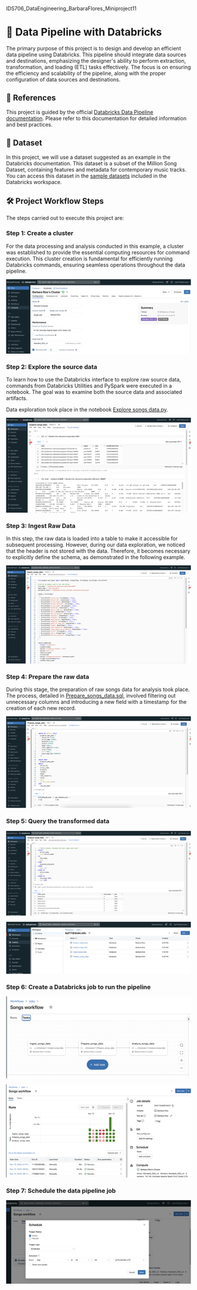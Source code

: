IDS706_DataEngineering_BarbaraFlores_Miniproject11
# 📂 Data Pipeline with Databricks

The primary purpose of this project is to design and develop an efficient data pipeline using Databricks. This pipeline should integrate data sources and destinations, emphasizing the designer's ability to perform extraction, transformation, and loading (ETL) tasks effectively. The focus is on ensuring the efficiency and scalability of the pipeline, along with the proper configuration of data sources and destinations.

## 📌 References

This project is guided by the official [Databricks Data Pipeline documentation](https://docs.databricks.com/en/getting-started/data-pipeline-get-started.html). Please refer to this documentation for detailed information and best practices.

## 🎵 Dataset

In this project, we will use a dataset suggested as an example in the Databricks documentation. This dataset is a subset of the Million Song Dataset, containing features and metadata for contemporary music tracks. You can access this dataset in the [sample datasets](https://docs.databricks.com/en/dbfs/databricks-datasets.html#databricks-datasets-databricks-datasets) included in the Databricks workspace.

## 🛠️ Project Workflow Steps
The steps carried out to execute this project are:

### Step 1: Create a cluster

For the data processing and analysis conducted in this example, a cluster was established to provide the essential computing resources for command execution. This cluster creation is fundamental for efficiently running Databricks commands, ensuring seamless operations throughout the data pipeline.

![00](https://raw.githubusercontent.com/nogibjj/IDS706_DataEngineering_BarbaraFlores_Miniproject11/main/images/00.png)

### Step 2: Explore the source data
To learn how to use the Databricks interface to explore raw source data, commands from Databricks Utilities and PySpark were executed in a notebook. The goal was to examine both the source data and associated artifacts.

Data exploration took place in the notebook [Explore songs data.py](https://github.com/nogibjj/IDS706_DataEngineering_BarbaraFlores_Miniproject11/blob/main/Explore%20songs%20data.py).

![01](https://raw.githubusercontent.com/nogibjj/IDS706_DataEngineering_BarbaraFlores_Miniproject11/main/images/01.png)

### Step 3: Ingest Raw Data
In this step, the raw data is loaded into a table to make it accessible for subsequent processing. However, during our data exploration, we noticed that the header is not stored with the data. Therefore, it becomes necessary to explicitly define the schema, as demonstrated in the following example.

![02](https://raw.githubusercontent.com/nogibjj/IDS706_DataEngineering_BarbaraFlores_Miniproject11/main/images/02.png)

### Step 4: Prepare the raw data
During this stage, the preparation of raw songs data for analysis took place. The process, detailed in [Prepare_songs_data.sql](https://github.com/nogibjj/IDS706_DataEngineering_BarbaraFlores_Miniproject11/blob/main/Prepare_songs_data.sql), involved filtering out unnecessary columns and introducing a new field with a timestamp for the creation of each new record.

![03](https://raw.githubusercontent.com/nogibjj/IDS706_DataEngineering_BarbaraFlores_Miniproject11/main/images/03.png)

### Step 5: Query the transformed data

![04](https://raw.githubusercontent.com/nogibjj/IDS706_DataEngineering_BarbaraFlores_Miniproject11/main/images/04.png)


![05](https://raw.githubusercontent.com/nogibjj/IDS706_DataEngineering_BarbaraFlores_Miniproject11/main/images/05.png)

### Step 6: Create a Databricks job to run the pipeline
![06](https://raw.githubusercontent.com/nogibjj/IDS706_DataEngineering_BarbaraFlores_Miniproject11/main/images/06.png)

![07](https://raw.githubusercontent.com/nogibjj/IDS706_DataEngineering_BarbaraFlores_Miniproject11/main/images/07.png)

### Step 7: Schedule the data pipeline job

![08](https://raw.githubusercontent.com/nogibjj/IDS706_DataEngineering_BarbaraFlores_Miniproject11/main/images/08.png)


